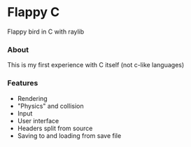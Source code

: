 # Flappy C
Flappy bird in C with raylib

### About
This is my first experience with C itself (not c-like languages)

### Features
* Rendering
* "Physics" and collision
* Input
* User interface
* Headers split from source
* Saving to and loading from save file
